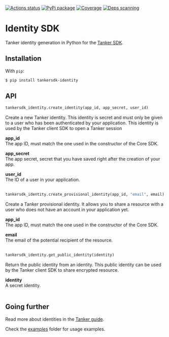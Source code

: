 [![Actions status](https://github.com/TankerHQ/identity-python/workflows/tests/badge.svg)](https://github.com/TankerHQ/identity-python/actions)
[![PyPi package](https://img.shields.io/pypi/v/tankersdk_identity.svg)](https://pypi.org/project/tankersdk_identity)
[![Coverage](https://img.shields.io/codecov/c/github/TankerHQ/identity-python.svg?label=Coverage)](https://codecov.io/gh/TankerHQ/identity-python)
[![Deps scanning](https://img.shields.io/badge/deps%20scanning-pyup.io-brightgreen)](https://github.com/TankerHQ/identity-python/actions/workflows/safety.yml)

# Identity SDK

Tanker identity generation in Python for the [Tanker SDK](https://docs.tanker.io/latest/).

## Installation

With `pip`:

```sh
$ pip install tankersdk-identity
```

## API

```python
tankersdk_identity.create_identity(app_id, app_secret, user_id)
```

Create a new Tanker identity. This identity is secret and must only be given to a user who has been authenticated by your application. This identity is used by the Tanker client SDK to open a Tanker session

**app_id**<br>
The app ID, must match the one used in the constructor of the Core SDK.

**app_secret**<br>
The app secret, secret that you have saved right after the creation of your app.

**user_id**<br>
The ID of a user in your application.
<br><br>

```python
tankersdk_identity.create_provisional_identity(app_id, "email", email)
```

Create a Tanker provisional identity. It allows you to share a resource with a user who does not have an account in your application yet.

**app_id**<br>
The app ID, must match the one used in the constructor of the Core SDK.

**email**<br>
The email of the potential recipient of the resource.
<br><br>

```python
tankersdk_identity.get_public_identity(identity)
```

Return the public identity from an identity. This public identity can be used by the Tanker client SDK to share encrypted resource.

**identity**<br>
A secret identity.
<br><br>

## Going further

Read more about identities in the [Tanker guide](https://docs.tanker.io/latest/guides/identity-management/).

Check the [examples](https://github.com/TankerHQ/identity-python/tree/master/examples) folder for usage examples.
